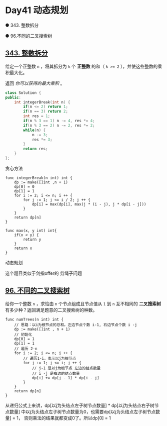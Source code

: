 # Day41 动态规划

● 343. 整数拆分 

● 96.不同的二叉搜索树 

## [343. 整数拆分](https://leetcode.cn/problems/integer-break/description/)

给定一个正整数 `n` ，将其拆分为 `k` 个 **正整数** 的和（ `k >= 2` ），并使这些整数的乘积最大化。

返回 *你可以获得的最大乘积* 。

```cpp
class Solution {
public:
    int integerBreak(int n) {
        if(n <= 2) return 1;
        if(n == 3) return 2;
        int res = 1;
        if(n % 3 == 1) n -= 4, res *= 4;
        if(n % 3 == 2) n -= 2, res *= 2;
        while(n) {
            n -= 3;
            res *= 3;
        } 
        return res;
    }
};
```

贪心方法



```golang
func integerBreak(n int) int {
    dp := make([]int ,n + 1)
    dp[0] = 0
    dp[1] = 1
    for i := 2; i <= n; i ++ {
        for j := 1; j <= i / 2; j ++ {
            dp[i] = max(dp[i], max(j * (i - j), j * dp[i - j]))
        }
    }
    return dp[n]
}

func max(x, y int) int{
    if(x < y) {
        return y
    }
    return x
}
```

动态规划

这个题目类似于剑指offer的 剪绳子问题

## [96. 不同的二叉搜索树](https://leetcode.cn/problems/unique-binary-search-trees/description/)

给你一个整数 `n` ，求恰由 `n` 个节点组成且节点值从 `1` 到 `n` 互不相同的 **二叉搜索树** 有多少种？返回满足题意的二叉搜索树的种数。

```golang
func numTrees(n int) int {
    // 思路：以i为根节点的总和。左边节点个数 i-1, 右边节点个数 i -j
    dp := make([]int , n + 1)
    // 初始化
    dp[0] = 1
    dp[1] = 1
    // 遍历 2-n
    for i := 2; i <= n; i ++ {
        // 遍历1-i，表示以j为根节点
        for j := 1; j <= i; j ++ {
            // j-1 是以j为根节点 左边的结点数量
            // i -j 是右边的结点数量
            dp[i] += dp[j - 1] * dp[i - j]
        }
    }
    return dp[n]
}
```

从递归公式上来讲，dp[以j为头结点左子树节点数量] * dp[以j为头结点右子树节点数量] 中以j为头结点左子树节点数量为0，也需要dp[以j为头结点左子树节点数量] = 1， 否则乘法的结果就都变成0了。所以dp[0] = 1
